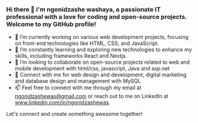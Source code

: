 ### Hi there 👋 i'm ngonidzashe washaya, a passionate IT professional with a love for coding and open-source projects. Welcome to my GitHub profile!

- 🔭 I’m currently working on various web development projects, focusing on front-end technologies like HTML, CSS, and JavaScript.
- 🌱 I’m constantly learning and exploring new technologies to enhance my skills, including frameworks React and Nextjs.
- 👯 I’m looking to collaborate on open-source projects related to web and mobile development with html/css, javascript, Java and asp.net
- 💬 Connect with me for web design and development, digital marketing and database design and management with MySQL
- 📫 Feel free to connect with me through my email at ngonidzashewas@gmail.com or reach out to me on LinkedIn at www.linkedin.com/in/ngonidzashewas.

Let's connect and create something awesome together!
